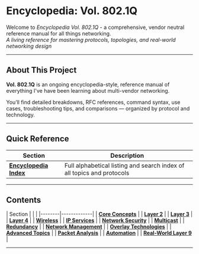# Encyclopedia: Vol. 802.1Q
Welcome to *Encyclopedia Vol. 802.1Q* - a comprehensive, vendor neutral reference manual for all things networking.  
*A living reference for mastering protocols, topologies, and real-world networking design*

---

## About This Project

**Vol. 802.1Q** is an ongoing encyclopedia-style, reference manual of everything I've have been learning about multi-vendor networking.

You’ll find detailed breakdowns, RFC references, command syntax, use cases, troubleshooting tips, and comparisons — organized by protocol and technology.

---
## Quick Reference
| Section | Description |
|--------|-------------|
| **[Encyclopedia Index](https://github.com/nickbruggen90/Networking-Encyclopedia-backside/blob/main/Contents/EncyclopediaIndex.md)** | Full alphabetical listing and search index of all topics and protocols |

---
## Contents
| Section | | |
|--------|-------------|
| **[Core Concepts](https://github.com/nickbruggen90/Networking-Encyclopedia-backside/tree/main/Contents/CoreConcepts)** | 
| **[Layer 2](https://github.com/nickbruggen90/Networking-Encyclopedia-backside/tree/main/Contents/Layer2)** | 
| **[Layer 3](https://github.com/nickbruggen90/Networking-Encyclopedia-backside/tree/main/Contents/Layer3)** | 
| **[Layer 4](https://www.nickbruggen90.net)** | 
| **[Wireless](https://github.com/nickbruggen90/Networking-Encyclopedia-backside/tree/main/Contents/Wireless)** | 
| **[IP Services](https://github.com/nickbruggen90/Networking-Encyclopedia-backside/tree/main/Contents/IPServices)** | 
| **[Network Security](https://github.com/nickbruggen90/Networking-Encyclopedia-backside/tree/main/Contents/NetworkSecurity)** | 
| **[Multicast](https://github.com/nickbruggen90/Networking-Encyclopedia-backside/tree/main/Contents/Multicast)** | 
| **[Redundancy](https://github.com/nickbruggen90/Networking-Encyclopedia-backside/tree/main/Contents/Redundancy)** | 
| **[Network Management](https://github.com/nickbruggen90/Networking-Encyclopedia-backside/tree/main/Contents/NetworkManagement)** | 
| **[Overlay Technologies](https://github.com/nickbruggen90/Networking-Encyclopedia-backside/tree/main/Contents/OverlayTechnologies)** | 
| **[Advanced Topics](https://github.com/nickbruggen90/Networking-Encyclopedia-backside/tree/main/Contents/AdvancedTopics)** | 
| **[Packet Analysis](https://nickbruggen90.net)** | 
| **[Automation](https://github.com/nickbruggen90/Networking-Encyclopedia-backside/tree/main/Contents/Automation)** |
| **[Real-World Layer 9](https://nickbruggen90.net)** | 

---
